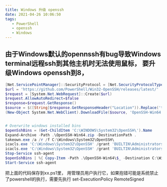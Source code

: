 ```yaml
---
title: Windows 升级 openssh
date: 2021-04-26 10:06:50
tags:
   - PowerShell
   - openssh
   - Windows
---
```


## 由于Windows默认的opennssh有bug导致Windows terminal远程ssh到其他主机时无法使用鼠标， 要升级Windows openssh到8，
```powershell
[Net.ServicePointManager]::SecurityProtocol = [Net.SecurityProtocolType]::Tls12
$url = 'https://github.com/PowerShell/Win32-OpenSSH/releases/latest/'
$request = [System.Net.WebRequest]::Create($url)
$request.AllowAutoRedirect=$false
$response=$request.GetResponse()
$source = $([String]$response.GetResponseHeader("Location")).Replace('tag','download') + '/OpenSSH-Win64.zip' 
(New-Object System.Net.WebClient).DownloadFile($source, 'OpenSSH-Win64.zip')


# Overwrite windows installed bins
$openSshBins = (Get-ChildItem 'C:\WINDOWS\System32\OpenSSH\').Name
Expand-Archive -Path .\OpenSSH-Win64.zip -DestinationPath .
takeown.exe /a /r /f C:\Windows\System32\OpenSSH\
icacls.exe 'C:\Windows\System32\OpenSSH' /grant 'BUILTIN\Administrators:(OI)(CI)F'
icacls.exe 'C:\Windows\System32\OpenSSH' /grant 'BUILTIN\Administrators:F' /t
Stop-Service ssh-agent
$openSshBins | %{ Copy-Item -Path .\OpenSSH-Win64\$_ -Destination C:\Windows\System32\OpenSSH\ }
Start-Service ssh-agent
```

把上面的代码保存到xx.ps1里， 用管理员用户执行它，如果抱错可能是系统禁止了powershell的执行，需要先执行
set-ExecutionPolicy RemoteSigned

